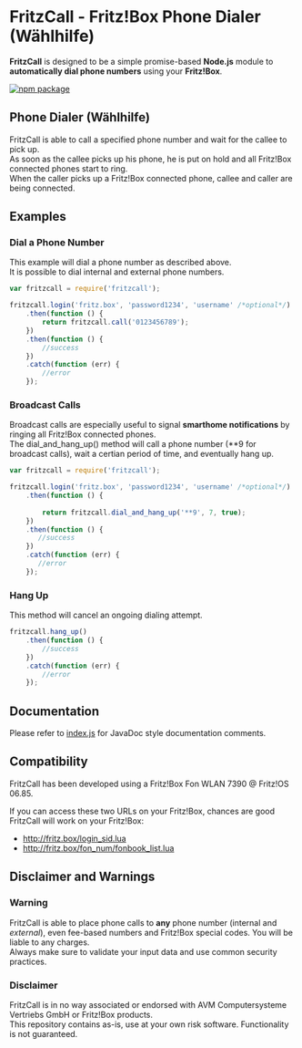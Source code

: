 # FritzCall - Fritz!Box Phone Dialer (Wählhilfe)
**FritzCall** is designed to be a simple promise-based **Node.js** module to 
**automatically dial phone numbers** using your **Fritz!Box**.

[![npm package](https://nodei.co/npm/fritzcall.png?downloads=true&downloadRank=true&stars=false)](https://nodei.co/npm/request/)

## Phone Dialer (Wählhilfe)
FritzCall is able to call a specified phone number and wait for the callee to pick up.  
As soon as the callee picks up his phone, he is put on hold and
all Fritz!Box connected phones start to ring.  
When the caller picks up a Fritz!Box connected phone, callee and caller are being connected.

## Examples
### Dial a Phone Number
This example will dial a phone number as described above.  
It is possible to dial internal and external phone numbers.
```javascript
var fritzcall = require('fritzcall');

fritzcall.login('fritz.box', 'password1234', 'username' /*optional*/)
    .then(function () {
        return fritzcall.call('0123456789');
    })
    .then(function () {
        //success
    })
    .catch(function (err) {
        //error
    });
```

### Broadcast Calls
Broadcast calls are especially useful to signal **smarthome notifications** by ringing all Fritz!Box connected phones.  
The dial_and_hang_up() method will call a phone number (**9 for broadcast calls), 
wait a certian period of time, and eventually hang up.
```javascript
var fritzcall = require('fritzcall');

fritzcall.login('fritz.box', 'password1234', 'username' /*optional*/)
    .then(function () {
        
        return fritzcall.dial_and_hang_up('**9', 7, true);
    })
    .then(function () {
       //success
    })
    .catch(function (err) {
       //error
    });
```
### Hang Up
This method will cancel an ongoing dialing attempt.
```javascript
fritzcall.hang_up()
    .then(function () {
        //success
    })
    .catch(function (err) {
        //error
    });
```
## Documentation
Please refer to [index.js](https://github.com/KenADev/fritzcall/blob/master/index.js) for JavaDoc style documentation comments. 

## Compatibility
FritzCall has been developed using a Fritz!Box Fon WLAN 7390 @ Fritz!OS 06.85. 
 
If you can access these two URLs on your Fritz!Box, chances are good FritzCall will work on your Fritz!Box:  
* http://fritz.box/login_sid.lua
* http://fritz.box/fon_num/fonbook_list.lua  

## Disclaimer and Warnings
### Warning
FritzCall is able to place phone calls to **any** phone number (internal and *external*), even fee-based numbers and Fritz!Box special codes. You will be liable to any charges.   
Always make sure to validate your input data and use common security practices.

### Disclaimer
FritzCall is in no way associated or endorsed with AVM Computersysteme Vertriebs GmbH or Fritz!Box products.  
This repository contains as-is, use at your own risk software. Functionality is not guaranteed.
